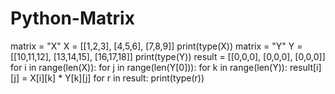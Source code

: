 # Python-Matrix
matrix = "X" X = [[1,2,3],     [4,5,6],     [7,8,9]] print(type(X))  matrix = "Y" Y = [[10,11,12],     [13,14,15],     [16,17,18]] print(type(Y))  result = [[0,0,0],          [0,0,0],          [0,0,0]]  for i in range(len(X)):     for j in range(len(Y[0])):         for k in range(len(Y)):             result[i][j] = X[i][k] * Y[k][j] for r in result:     print(type(r))
